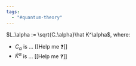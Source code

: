 ```yaml
---
tags:
  - "#quantum-theory"
---
```

$L_\alpha := \sqrt{C_\alpha}\hat K^\alpha$, where:
- $C_\alpha$ is ... [[Help me ❓]]
- $\hat K^\alpha$ is ... [[Help me ❓]]